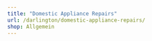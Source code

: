 ```yaml
---
title: "Domestic Appliance Repairs"
url: /darlington/domestic-appliance-repairs/
shop: Allgemein
---
```

